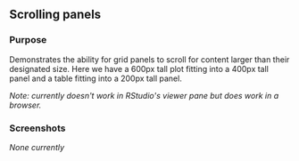 ## Scrolling panels

### Purpose
Demonstrates the ability for grid panels to scroll for content larger than
their designated size. Here we have a 600px tall plot fitting into a 400px
tall panel and a table fitting into a 200px tall panel.

_Note: currently doesn't work in RStudio's viewer pane but does work in a browser._

### Screenshots
_None currently_
